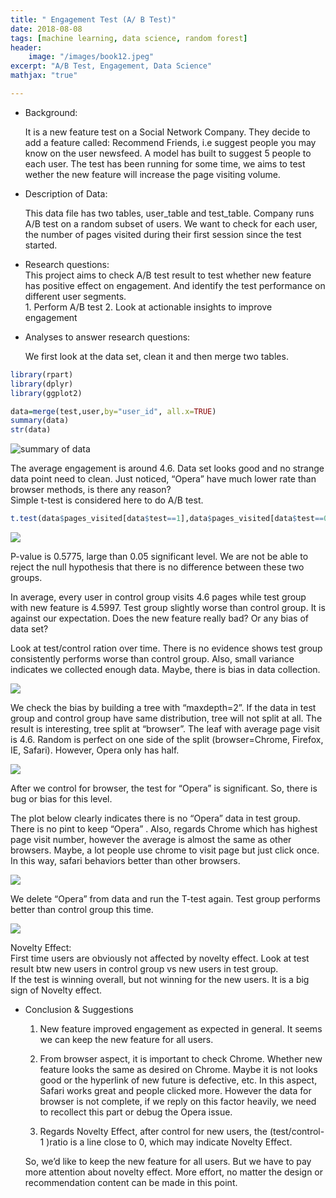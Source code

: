 ```yaml
---
title: " Engagement Test (A/ B Test)"
date: 2018-08-08
tags: [machine learning, data science, random forest]
header:
    image: "/images/book12.jpeg"
excerpt: "A/B Test, Engagement, Data Science"
mathjax: "true"

---
```



* Background:  

   It is a new feature test on a Social Network Company. They decide to add a feature called: Recommend Friends, i.e suggest people you may know on the user newsfeed. A model has built to suggest 5 people to each user. The test has been running for some time, we aims to test wether the new feature will increase the page visiting volume.

* Description of Data:   

   This data file has two tables, user_table and test_table. Company runs A/B test on a random subset of users. We want to check for each user, the number of pages visited during their first session since the test started.

* Research questions:  
   This project aims to check A/B test result to test whether new feature has positive effect on engagement. And identify the test performance on different user segments.   
      1. Perform A/B test
      2. Look at actionable insights to improve engagement


* Analyses to answer research questions:

  We first look at the data set, clean it and then merge two tables.

```r
library(rpart)
library(dplyr)
library(ggplot2)

data=merge(test,user,by="user_id", all.x=TRUE)
summary(data)
str(data)
```
<img src="{{ site.url }}{{ site.baseurl }}/images/AB1.png" alt="summary of data">

The average engagement is around 4.6. Data set looks good and no strange data point need to clean. Just noticed, “Opera” have much lower rate than browser methods, is there any reason?   
Simple t-test is considered here to do A/B test.

```r
t.test(data$pages_visited[data$test==1],data$pages_visited[data$test==0])
```
<img src="{{ site.url }}{{ site.baseurl }}/images/ttest.png">

P-value is 0.5775, large than 0.05 significant level. We are not be able to reject the null hypothesis that there is no difference between these two groups.

In average, every user in control group visits 4.6 pages while test group with new feature is 4.5997. Test group slightly worse than control group. It is against our expectation. Does the new feature really bad? Or any bias of data set?

Look at test/control ration over time. There is no evidence shows test group consistently performs worse than control group. Also, small variance indicates we collected enough data. Maybe, there is bias in data collection.

<img src="{{ site.url }}{{ site.baseurl }}/images/ratio.png">

We check the bias by building a tree with “maxdepth=2”. If the data in test group and control group have same distribution, tree will not split at all.
The result is interesting, tree split at “browser”. The leaf with average page visit is 4.6. Random is perfect on one side of the split (browser=Chrome, Firefox, IE, Safari). However, Opera only has half.

<img src="{{ site.url }}{{ site.baseurl }}/images/tree2.png">

After we control for browser, the test for “Opera” is significant. So, there is bug or bias for this level.

The plot below clearly indicates there is no “Opera” data in test group. There is no pint to keep “Opera” . Also, regards Chrome which has highest page visit number, however the average is almost the same as other browsers. Maybe, a lot people use chrome to visit page but just click once. In this way, safari behaviors better than other browsers.

<img src="{{ site.url }}{{ site.baseurl }}/images/opera.png">

We delete “Opera” from data and run the T-test again. Test group performs better than control group this time.

<img src="{{ site.url }}{{ site.baseurl }}/images/ttest2.png">

Novelty Effect:  
   First time users are obviously not affected by novelty effect. Look at test result btw new users in control group vs new users in test group.   
   If the test is winning overall, but not winning for the new users. It is a big sign of Novelty effect.   


* Conclusion & Suggestions    

   1) New feature improved engagement as expected in general. It seems we can keep the new feature for all users.    

   2) From browser aspect, it is important to check Chrome. Whether new feature looks the same as desired on Chrome. Maybe it is not looks good or the hyperlink of new future is
   defective, etc. In this aspect, Safari works great and people clicked more. However the data for browser is not complete, if we reply on this factor heavily, we need to recollect this part or debug the Opera issue.     

   3) Regards Novelty Effect, after control for new users, the (test/control-1 )ratio is a line close to 0, which may indicate Novelty Effect.   

   So, we’d like to keep the new feature for all users. But we have to pay more attention about novelty effect. More effort, no matter the design or recommendation content can be made in this point.
